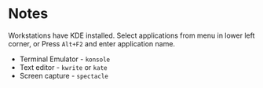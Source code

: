 # Notes

Workstations have KDE installed.
Select applications from menu in lower left corner,
or Press `Alt+F2` and enter application name.

- Terminal Emulator - `konsole`
- Text editor - `kwrite` or `kate`
- Screen capture - `spectacle`
